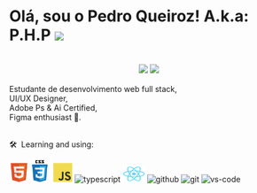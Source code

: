 <h1>Olá, sou o Pedro Queiroz! A.k.a: P.H.P <img src="https://raw.githubusercontent.com/kaueMarques/kaueMarques/master/hi.gif" width="30px"></h1>

<br>
<div align="center">
 
  <img height="200em" src="https://github-readme-stats.vercel.app/api?username=PedroHP-queiroz&show_icons=true&theme=dark"/>
  <img height="200em" src="https://github-readme-stats.vercel.app/api/top-langs/?username=PedroHP-queiroz&theme=dark"/>
  <br>
</div>
<br>
<div>
Estudante de desenvolvimento web full stack,
<br>
UI/UX Designer, <br>
Adobe Ps & Ai Certified, <br>
Figma enthusiast 👀.
</div>
<br>
<p>🛠 &nbsp;Learning and using:</p>
<div>
 <img src="https://raw.githubusercontent.com/devicons/devicon/master/icons/html5/html5-original.svg" alt="html5"  width="35" height="35"/><img src="https://raw.githubusercontent.com/devicons/devicon/master/icons/css3/css3-original-wordmark.svg" alt="css3" width="40" height="40"/> <img src="https://raw.githubusercontent.com/devicons/devicon/master/icons/javascript/javascript-original.svg" alt="javascript" width="35" height="35"/>
 <img src="https://cdn.jsdelivr.net/gh/devicons/devicon/icons/typescript/typescript-original.svg" alt="typescript" width="35" height="35"/>
 </a> <img alt="ReactJs" width="40" height="30" src="https://raw.githubusercontent.com/devicons/devicon/master/icons/react/react-original.svg"> 
 </a> <img src="https://cdn.jsdelivr.net/gh/devicons/devicon/icons/github/github-original-wordmark.svg" alt="github" width="40" height="33"/> <img src="https://cdn.jsdelivr.net/gh/devicons/devicon/icons/git/git-plain.svg" alt="git" width="35" height="35"/> <img src="https://cdn.jsdelivr.net/gh/devicons/devicon/icons/vscode/vscode-original.svg" alt="vs-code" width="35" height="35"/>
</div>
